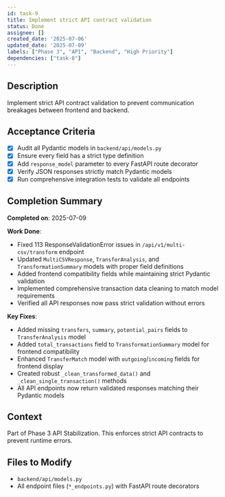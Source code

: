 ```yaml
---
id: task-9
title: Implement strict API contract validation
status: Done
assignee: []
created_date: '2025-07-06'
updated_date: '2025-07-09'
labels: ["Phase 3", "API", "Backend", "High Priority"]
dependencies: ["task-8"]
---
```


## Description

Implement strict API contract validation to prevent communication breakages between frontend and backend.

## Acceptance Criteria

- [x] Audit all Pydantic models in `backend/api/models.py`
- [x] Ensure every field has a strict type definition
- [x] Add `response_model` parameter to every FastAPI route decorator
- [x] Verify JSON responses strictly match Pydantic models
- [x] Run comprehensive integration tests to validate all endpoints

## Completion Summary

**Completed on**: 2025-07-09

**Work Done**:
- Fixed 113 ResponseValidationError issues in `/api/v1/multi-csv/transform` endpoint
- Updated `MultiCSVResponse`, `TransferAnalysis`, and `TransformationSummary` models with proper field definitions
- Added frontend compatibility fields while maintaining strict Pydantic validation
- Implemented comprehensive transaction data cleaning to match model requirements
- Verified all API responses now pass strict validation without errors

**Key Fixes**:
- Added missing `transfers`, `summary`, `potential_pairs` fields to `TransferAnalysis` model
- Added `total_transactions` field to `TransformationSummary` model for frontend compatibility
- Enhanced `TransferMatch` model with `outgoing`/`incoming` fields for frontend display
- Created robust `_clean_transformed_data()` and `_clean_single_transaction()` methods
- All API endpoints now return validated responses matching their Pydantic models

## Context

Part of Phase 3 API Stabilization. This enforces strict API contracts to prevent runtime errors.

## Files to Modify

- `backend/api/models.py`
- All endpoint files (`*_endpoints.py`) with FastAPI route decorators